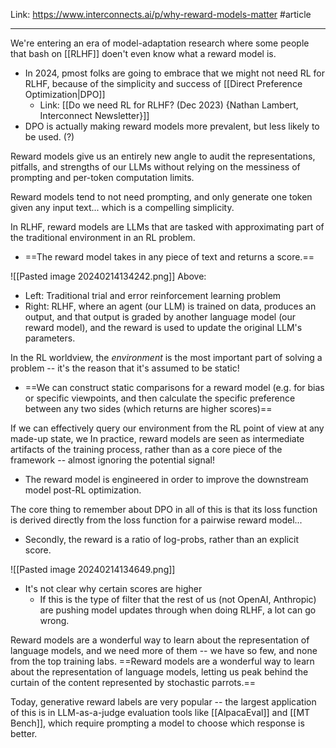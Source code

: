 Link: https://www.interconnects.ai/p/why-reward-models-matter
#article 

-----

We're entering an era of model-adaptation research where some people that bash on [[RLHF]] doen't even know what a reward model is.
- In 2024, pmost folks are going to embrace that we might not need RL for RLHF, because of the simplicity and success of [[Direct Preference Optimization|DPO]]
	- Link: [[Do we need RL for RLHF? (Dec 2023) {Nathan Lambert, Interconnect Newsletter}]]
- DPO is actually making reward models more prevalent, but less likely to be used. (?)

Reward models give us an entirely new angle to audit the representations, pitfalls, and strengths of our LLMs without relying on the messiness of prompting and per-token computation limits.

Reward models tend to not need prompting, and only generate one token given any input text... which is a compelling simplicity.

In RLHF, reward models are LLMs that are tasked with approximating part of the traditional environment in an RL problem. 
- ==The reward model takes in any piece of text and returns a score.==

![[Pasted image 20240214134242.png]]
Above:
- Left: Traditional trial and error reinforcement learning problem
- Right: RLHF, where an agent (our LLM) is trained on data, produces an output, and that output is graded by another language model (our reward model), and the reward is used to update the original LLM's parameters.

In the RL worldview, the *environment* is the most important part of solving a problem -- it's the reason that it's assumed to be static!

- ==We can construct static comparisons for a reward model (e.g. for bias or specific viewpoints, and then calculate the specific preference between any two sides (which returns are higher scores)==

If we can effectively query our environment from the RL point of view at any made-up state, we In practice, reward models are seen as intermediate artifacts of the training process, rather than as a core piece of the framework -- almost ignoring the potential signal!
- The reward model is engineered in order to improve the downstream model post-RL optimization.

The core thing to remember about DPO in all of this is that its loss function is derived directly from the loss function for a pairwise reward model...
- Secondly, the reward is a ratio of log-probs, rather than an explicit score. 

![[Pasted image 20240214134649.png]]
- It's not clear why certain scores are higher
	- If this is the type of filter that the rest of us (not OpenAI, Anthropic) are pushing model updates through when doing RLHF, a lot can go wrong.

Reward models are a wonderful way to learn about the representation of language models, and we need more of them -- we have so few, and none from the top training labs. ==Reward models are a wonderful way to learn about the representation of language models, letting us peak behind the curtain of the content represented by stochastic parrots.==

Today, generative reward labels are very popular -- the largest application of this is in LLM-as-a-judge evaluation tools like [[AlpacaEval]] and [[MT Bench]], which require prompting a model to choose which response is better.


